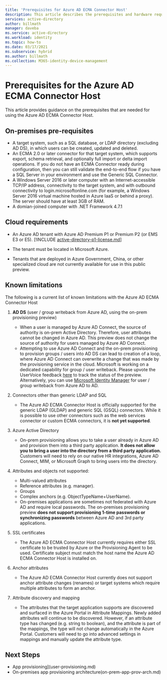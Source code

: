 ```yaml
---
title: 'Prerequisites for Azure AD ECMA Connector Host'
description: This article describes the prerequisites and hardware requirements you need for using the Azure AD ECMA Connector Host.
services: active-directory
author: billmath
manager: daveba
ms.service: active-directory
ms.workload: identity
ms.topic: how-to
ms.date: 03/17/2021
ms.subservice: hybrid
ms.author: billmath
ms.collection: M365-identity-device-management
---
```


# Prerequisites for the Azure AD ECMA Connector Host
This article provides guidance on the prerequisites that are needed for using the Azure AD ECMA Connector Host.


## On-premises pre-requisites
 - A target system, such as a SQL database, or LDAP directory (excluding AD DS), in which users can be created, updated and deleted.
 - An ECMA 2.0 or later connector for that target system, which supports export, schema retrieval, and optionally full import or delta import operations. If you do not have an ECMA Connector ready during configuration, then you can still validate the end-to-end flow if you have a SQL Server in your environment and use the Generic SQL Connector.
 - A Windows Server 2016 or later computer with an Internet-accessible TCP/IP address, connectivity to the target system, and with outbound connectivity to login.microsoftonline.com (for example, a Windows Server 2016 virtual machine hosted in Azure IaaS or behind a proxy). The server should have at least 3GB of RAM.
 - A domian-joined computer with .NET Framework 4.7.1

## Cloud requirements

 - An Azure AD tenant with Azure AD Premium P1 or Premium P2 (or EMS E3 or E5). 
    [!INCLUDE [active-directory-p1-license.md](../../../includes/active-directory-p1-license.md)]

 - The tenant must be located in Microsoft Azure.
 - Tenants that are deployed in Azure Government, China, or other specialized cloud are not currently available for use in this public preview. 

## Known limitations
The following is a current list of known limitations with  the Azure AD ECMA Connector Host

   1. **AD DS** (user / group writeback from Azure AD, using the on-prem provisioning preview)
       - When a user is managed by Azure AD Connect, the source of authority is on-prem Active Directory. Therefore, user attributes cannot be changed in Azure AD. This preview does not change the source of authority for users managed by Azure AD Connect.
       - Attempting to use Azure AD Connect and the on-prem provisioning to provision groups / users into AD DS can lead to creation of a loop, where Azure AD Connect can overwrite a change that was made by the provisioning service in the cloud. Microsoft is working on a dedicated capability for group / user writeback.  Please upvote the  UserVoice feedback [here](https://feedback.azure.com/forums/169401-azure-active-directory/suggestions/16887037-enable-user-writeback-to-on-premise-ad-from-azure) to track the status of the preview. Alternatively, you can use [Microsoft Identity Manager](https://docs.microsoft.com/microsoft-identity-manager/microsoft-identity-manager-2016) for user / group writeback from Azure AD to AD.

   2. Connectors other than generic LDAP and SQL
       - The Azure AD ECMA Connector Host is officially supported for the generic LDAP (GLDAP) and generic SQL (GSQL) connectors. While it is possible to use other connectors such as the web services connector or custom ECMA connectors, it is **not yet supported**.

   3. Azure Active Directory 
       - On-prem provisioning allows you to take a user already in Azure AD and provision them into a third party application. **It does not allow you to bring a user into the directory from a third party application.** Customers will need to rely on our native HR integrations, Azure AD Connect, MIM, or Microsoft Graph to bring users into the directory.
 
   4.  Attributes and objects not supported:
       - Multi-valued attributes
       - Reference attributes (e.g. manager).
       - Groups
       - Complex anchors (e.g. ObjectTypeName+UserName).
       - On-premises applications are sometimes not federated with Azure AD and require local passwords. The on-premises provisioning preview **does not support provisioning 1-time passwords or synchronizing passwords** between Azure AD and 3rd party applications.
   5. SSL certificates
       - The Azure AD ECMA Connector Host currently requires either SSL certificate to be trusted by Azure or the Provisioning Agent to be used. Certificate subject must match the host name the Azure AD ECMA Connector Host is installed on.
   6. Anchor attributes
       - The Azure AD ECMA Connector Host currently does not support anchor attribute changes (renames) or target systems which require multiple attributes to form an anchor. 
   7.  Attribute discovery and mapping
       - The attributes that the target application supports are discovered and surfaced in the Azure Portal in Attribute Mappings. Newly added attributes will continue to be discovered. However, if an attribute type has changed (e.g. string to boolean), and the attribute is part of the mappings, the type will not change automatically in the Azure Portal. Customers will need to go into advanced settings in mappings and manually update the attribute type.



## Next Steps

- App provisioning](user-provisioning.md)
- On-premises app provisioning architecture(on-prem-app-prov-arch.md)